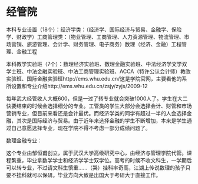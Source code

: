 
# 经管院  

本科专业设置（18个）：经济学类：（经济学、国际经济与贸易、金融学、保险学、财政学）工商管理类：（物业管理、工商管理、人力资源管理、物流管理、市场营销、旅游管理、会计学、财务管理、电子商务）数理（经济、金融）工程管理、金融工程  

本科教学实验班（7个）：数理经济实验班、数理金融实验班、中法经济学文学双学士班、中法金融实验班、中法工商管理实验班、ACCA（特许公认会计师）教改实验班、国际金融实验班http://ems.whu.edu.cn/这是学院官网，主要看他的系所设置和专业介绍http://ems.whu.edu.cn/zsjy/zyjs/2009-12

每年武大经管收人大概600，但是一过了转专业就会突破1000人了。学生在大二快要结束的时候会选择细分的专业。工管类的学生大部分会选择会计、财管和市场营销专业，但目前来看还是会计最优。而经济学类的同学有超过一半的人会选择金融，其次是国际经济与贸易。由于近年来选择金融的学生不断增加，本来是学生通过自己意愿选择专业，现在学院不得不考虑一部分成绩问题了。

数理金融专业：

这个专业由邹恒甫创立，属于武汉大学高级研究中心，由经济与管理学院代管。课程繁重，毕业拿数学学士和经济学学士双学位。高考的时候不收文科生，一学期后可以转专业，不过请文科生慎重......（哭）挂科率奇高，江湖上传说数理的孩子只要不挂科就可以保研。毕业方向大致是出国大于考研大于直接工作。


